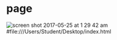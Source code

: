 # page
![screen shot 2017-05-25 at 1 29 42 am](https://cloud.githubusercontent.com/assets/28941368/26437206/aef737b4-40e9-11e7-837d-fa4ecea8caf6.png)
#file:///Users/Student/Desktop/index.html
